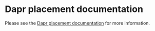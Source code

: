 # Dapr placement documentation

Please see the [Dapr placement documentation](https://docs.dapr.io/concepts/dapr-services/placement/) for more information.